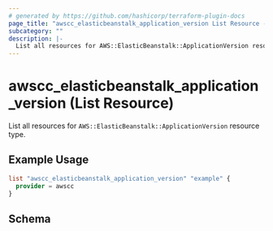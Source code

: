 ```yaml
---
# generated by https://github.com/hashicorp/terraform-plugin-docs
page_title: "awscc_elasticbeanstalk_application_version List Resource - terraform-provider-awscc"
subcategory: ""
description: |-
  List all resources for AWS::ElasticBeanstalk::ApplicationVersion resource type.
---
```


# awscc_elasticbeanstalk_application_version (List Resource)

List all resources for `AWS::ElasticBeanstalk::ApplicationVersion` resource type.

## Example Usage

```terraform
list "awscc_elasticbeanstalk_application_version" "example" {
  provider = awscc
}
```

<!-- schema generated by tfplugindocs -->
## Schema
